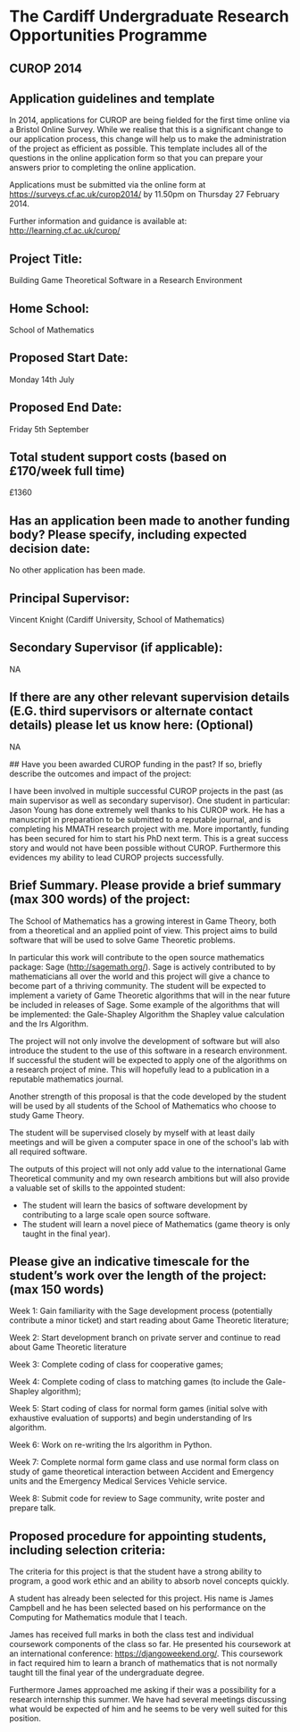 ﻿# The Cardiff Undergraduate Research Opportunities Programme
## CUROP 2014
## Application guidelines and template

In 2014, applications for CUROP are being fielded for the first time online via a Bristol Online Survey.
While we realise that this is a significant change to our application process, this change will help us to make the administration of the project as efficient as possible.
This template includes all of the questions in the online application form so that you can prepare your answers prior to completing the online application.

Applications must be submitted via the online form at https://surveys.cf.ac.uk/curop2014/ by 11.50pm on Thursday 27 February 2014.

Further information and guidance is available at: http://learning.cf.ac.uk/curop/

## Project Title:

Building Game Theoretical Software in a Research Environment

## Home School:

School of Mathematics

## Proposed Start Date:

Monday 14th July

## Proposed End Date:

Friday 5th September

## Total student support costs (based on £170/week full time)

£1360

## Has an application been made to another funding body? Please specify, including expected decision date:

No other application has been made.

## Principal Supervisor:

Vincent Knight (Cardiff University, School of Mathematics)

## Secondary Supervisor (if applicable):

NA

## If there are any other relevant supervision details (E.G. third supervisors or alternate contact details) please let us know here:  (Optional)

NA

## Have you been awarded CUROP funding in the past? If so, briefly describe the outcomes and impact of the project:

I have been involved in multiple successful CUROP projects in the past (as main supervisor as well as secondary supervisor).
One student in particular: Jason Young has done extremely well thanks to his CUROP work.
He has a manuscript in preparation to be submitted to a reputable journal, and is completing his MMATH research project with me.
More importantly, funding has been secured for him to start his PhD next term.
This is a great success story and would not have been possible without CUROP.
Furthermore this evidences my ability to lead CUROP projects successfully.

## Brief Summary. Please provide a brief summary (max 300 words) of the project:

The School of Mathematics has a growing interest in Game Theory, both from a theoretical and an applied point of view.
This project aims to build software that will be used to solve Game Theoretic problems.

In particular this work will contribute to the open source mathematics package: Sage (http://sagemath.org/).
Sage is actively contributed to by mathematicians all over the world and this project will give a chance to become part of a thriving community.
The student will be expected to implement a variety of Game Theoretic algorithms that will in the near future be included in releases of Sage.
Some example of the algorithms that will be implemented: the Gale-Shapley Algorithm the Shapley value calculation and the lrs Algorithm.

The project will not only involve the development of software but will also introduce the student to the use of this software in a research environment.
If successful the student will be expected to apply one of the algorithms on a research project of mine.
This will hopefully lead to a publication in a reputable mathematics journal.

Another strength of this proposal is that the code developed by the student will be used by all students of the School of Mathematics who choose to study Game Theory.

The student will be supervised closely by myself with at least daily meetings and will be given a computer space in one of the school's lab with all required software.

The outputs of this project will not only add value to the international Game Theoretical community and my own research ambitions but will also provide a valuable set of skills to the appointed student:

- The student will learn the basics of software development by contributing to a large scale open source software.
- The student will learn a novel piece of Mathematics (game theory is only taught in the final year).

## Please give an indicative timescale for the student’s work over the length of the project: (max 150 words)

Week 1: Gain familiarity with the Sage development process (potentially contribute a minor ticket) and start reading about Game Theoretic literature;

Week 2: Start development branch on private server and continue to read about Game Theoretic literature

Week 3: Complete coding of class for cooperative games;

Week 4: Complete coding of class to matching games (to include the Gale-Shapley algorithm);

Week 5: Start coding of class for normal form games (initial solve with exhaustive evaluation of supports) and begin understanding of lrs algorithm.

Week 6: Work on re-writing the lrs algorithm in Python.

Week 7: Complete normal form game class and use normal form class on study of game theoretical interaction between Accident and Emergency units and the Emergency Medical Services Vehicle service.

Week 8: Submit code for review to Sage community, write poster and prepare talk.


## Proposed procedure for appointing students, including selection criteria:

The criteria for this project is that the student have a strong ability to program, a good work ethic and an ability to absorb novel concepts quickly.

A student has already been selected for this project.
His name is James Campbell and he has been selected based on his performance on the Computing for Mathematics module that I teach.

James has received full marks in both the class test and individual coursework components of the class so far.
He presented his coursework at an international conference: https://djangoweekend.org/.
This coursework in fact required him to learn a branch of mathematics that is not normally taught till the final year of the undergraduate degree.

Furthermore James approached me asking if their was a possibility for a research internship this summer.
We have had several meetings discussing what would be expected of him and he seems to be very well suited for this position.
